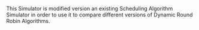 This Simulator is modified version an existing Scheduling Algorithm Simulator in order to use it to compare different versions of Dynamic Round Robin Algorithms.
